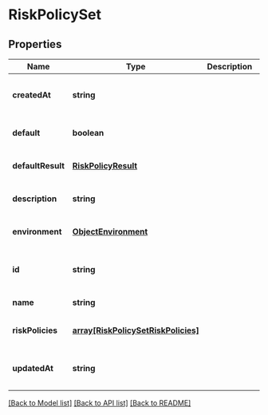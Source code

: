 # RiskPolicySet

## Properties
Name | Type | Description | Notes
------------ | ------------- | ------------- | -------------
**createdAt** | **string** |  | [optional] [readonly] [default to null]
**default** | **boolean** |  | [optional] [default to null]
**defaultResult** | [**RiskPolicyResult**](RiskPolicyResult.md) |  | [optional] [default to null]
**description** | **string** |  | [optional] [default to null]
**environment** | [**ObjectEnvironment**](ObjectEnvironment.md) |  | [optional] [default to null]
**id** | **string** |  | [optional] [readonly] [default to null]
**name** | **string** |  | [default to null]
**riskPolicies** | [**array[RiskPolicySetRiskPolicies]**](RiskPolicySetRiskPolicies.md) |  | [optional] [default to null]
**updatedAt** | **string** |  | [optional] [readonly] [default to null]

[[Back to Model list]](../README.md#documentation-for-models) [[Back to API list]](../README.md#documentation-for-api-endpoints) [[Back to README]](../README.md)


